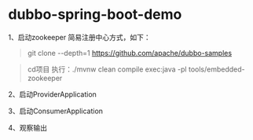 # dubbo-spring-boot-demo

1、启动zookeeper
简易注册中心方式，如下：
> git clone --depth=1 https://github.com/apache/dubbo-samples

> cd项目 执行：./mvnw clean compile exec:java -pl tools/embedded-zookeeper

2、启动ProviderApplication

3、启动ConsumerApplication

4、观察输出
